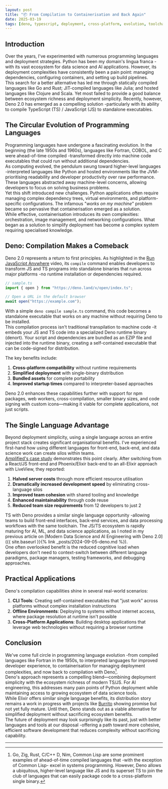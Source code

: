 ```yaml
---
layout: post
title: "📦 From Compilation to Containerisation and Back Again"
date: 2025-03-19
tags: [deno, typescript, deployment, cross-platform, evolution, toolchain, best-practices, code-quality]
---
```

<!--more-->

## Introduction

Over the years, I've experimented with numerous programming languages and deployment strategies. Python has been my domain's lingua franca -with its vast ecosystem for data science and AI applications. However, its deployment complexities have consistently been a pain point: managing dependencies, configuring containers, and setting up build pipelines.  
This search for a better alternative has led me through statically compiled languages like Go and Rust; JIT-compiled languages like Julia; and hosted languages like Clojure and Scala. Yet most failed to provide a good balance between ecosystem richness and deployment simplicity. Recently, however, Deno 2.0 has emerged as a compelling solution -particularly with its ability to compile TypeScript (TS) / JavaScript (JS) to standalone executables.

## The Circular Evolution of Programming Languages

Programming languages have undergone a fascinating evolution. In the beginning (the late 1950s and 1960s), languages like Fortran, COBOL, and C were ahead-of-time compiled -transformed directly into machine code executables that could run without additional dependencies.  
As computing evolved, the pendulum swung toward higher-level languages -interpreted languages like Python and hosted environments like the JVM- prioritising readability and developer productivity over raw performance. These languages abstracted away machine-level concerns, allowing developers to focus on solving business problems.  
Yet this shift introduced new challenges. Python applications often require managing complex dependency trees, virtual environments, and platform-specific configurations. The infamous "_works on my machine_" problem became so pervasive that containerisation emerged as a solution.  
While effective, containerisation introduces its own complexities: orchestration, image management, and networking configurations. What began as a solution to simplify deployment has become a complex system requiring specialised knowledge.

## Deno: Compilation Makes a Comeback

Deno 2.0 represents a return to first principles. As highlighted in the [Run JavaScript Anywhere](https://youtube.com/watch?v=ZsDqTQs3_G0) video, its `compile` command enables developers to transform JS and TS programs into standalone binaries that run across major platforms -no runtime installation or dependencies required.

```typescript
// sample.ts
import { open } from "https://deno.land/x/open/index.ts";

// Open a URL in the default browser
await open("https://example.com");
```

With a simple `deno compile sample.ts` command, this code becomes a standalone executable that works on any machine without requiring Deno to be installed.  
This compilation process isn't traditional transpilation to machine code -it embeds your JS and TS code into a specialized Deno runtime binary (denort). Your script and dependencies are bundled as an EZIP file and injected into the runtime binary, creating a self-contained executable that can be code-signed for distribution.

The key benefits include:
1. **Cross-platform compatibility** without runtime requirements
2. **Simplified deployment** with single-binary distribution
3. **Bundled assets** for complete portability
4. **Improved startup times** compared to interpreter-based approaches

Deno 2.0 enhances these capabilities further with support for npm packages, web workers, cross-compilation, smaller binary sizes, and code signing with custom icons—making it viable for complete applications, not just scripts.

## The Single Language Advantage

Beyond deployment simplicity, using a single language across an entire project stack creates significant organisational benefits. I've experienced first-hand how using different languages for front-end, back-end, and data science work can create silos within teams.  
[Amplified's case study](https://dockyard.com/blog/2024/02/06/5-benefts-amplified-saw-switching-to-elixir) demonstrates this point clearly. After switching from a React/JS front-end and Phoenix/Elixir back-end to an all-Elixir approach with LiveView, they reported:

1. **Halved server costs** through more efficient resource utilisation
2. **Dramatically increased development speed** by eliminating cross-language silos
3. **Improved team cohesion** with shared tooling and knowledge
4. **Enhanced maintainability** through code reuse
5. **Reduced team size requirements** from 12 developers to just 2

TS with Deno provides a similar single language opportunity -allowing teams to build front-end interfaces, back-end services, and data processing workflows with the same toolchain. The JS/TS ecosystem is rapidly maturing for AI, ML, and data science applications, as I noted in my previous article on [Modern Data Science and AI Engineering with Deno 2.0]({{ site.baseurl }}{% link _posts/2024-09-05-deno.md %}).  
One often overlooked benefit is the reduced cognitive load when developers don't need to context-switch between different language paradigms, package managers, testing frameworks, and debugging approaches.

## Practical Applications

Deno's compilation capabilities shine in several real-world scenarios:

1. **CLI Tools**: Creating self-contained executables that "just work" across platforms without complex installation instructions
2. **Offline Environments**: Deploying to systems without internet access, where package resolution at runtime isn't possible
3. **Cross-Platform Applications**: Building desktop applications that leverage web technologies without requiring a browser runtime

## Conclusion

We've come full circle in programming language evolution -from compiled languages like Fortran in the 1950s, to interpreted languages for improved developer experience, to containerisation for managing deployment complexities, and now back to compilation with Deno[^1].  
Deno's approach represents a compelling blend—combining deployment simplicity with the ecosystem richness of modern TS/JS. For AI engineering, this addresses many pain points of Python deployment while maintaining access to growing ecosystem of data science tools.  
While Elixir offers similar single language benefits, its distribution story remains a work in progress with projects like [Burrito](https://github.com/burrito-elixir/burrito) showing promise but not yet fully mature. Until then, Deno stands out as a viable alternative for simplified deployment without sacrificing ecosystem benefits.  
The future of deployment may look surprisingly like its past, just with better languages and tools at our disposal -offering a path toward more cohesive, efficient software development that reduces complexity without sacrificing capability.

---
[^1]: Go, Zig, Rust, C/C++ D, Nim, Common Lisp are some prominent examples of ahead-of-time compiled languages that -with the exception of Common Lisp- excel in systems programming. However, Deno allows a ubiquitous, higher-level language like JS and its superset TS to join the club of languages that can easily package code to a cross-platform single binary. 
